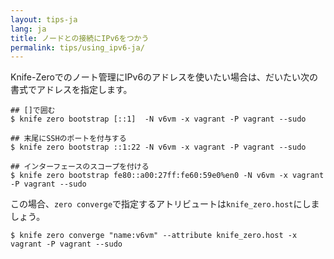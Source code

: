 ```yaml
---
layout: tips-ja
lang: ja
title: ノードとの接続にIPv6をつかう
permalink: tips/using_ipv6-ja/
---
```


Knife-Zeroでのノート管理にIPv6のアドレスを使いたい場合は、だいたい次の書式でアドレスを指定します。

```
## []で囲む
$ knife zero bootstrap [::1]  -N v6vm -x vagrant -P vagrant --sudo

## 末尾にSSHのポートを付与する
$ knife zero bootstrap ::1:22 -N v6vm -x vagrant -P vagrant --sudo

## インターフェースのスコープを付ける
$ knife zero bootstrap fe80::a00:27ff:fe60:59e0%en0 -N v6vm -x vagrant -P vagrant --sudo
```

この場合、`zero converge`で指定するアトリビュートは`knife_zero.host`にしましょう。

```
$ knife zero converge "name:v6vm" --attribute knife_zero.host -x vagrant -P vagrant --sudo
```
